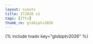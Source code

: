 ```yaml
--- 
layout: sieutv
title: IT2026 s1
tags: [ITtv]
thumb_re: globiptv2026
---
```

{% include tvadv key="globiptv2026" %} 
